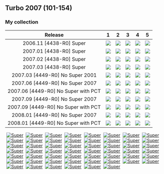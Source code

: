 ## Turbo 2007 (101-154)

### My collection

|               Release               |                                                                 1                                                                  |                                                                 2                                                                  |                                                                 3                                                                  |                                                                 4                                                                  |                                                                 5                                                                  |
|:-----------------------------------:|:----------------------------------------------------------------------------------------------------------------------------------:|:----------------------------------------------------------------------------------------------------------------------------------:|:----------------------------------------------------------------------------------------------------------------------------------:|:----------------------------------------------------------------------------------------------------------------------------------:|:----------------------------------------------------------------------------------------------------------------------------------:|
|       2006.11 [4438-R0] Super       |         [<img src='thumbnails/outer/2006_11{4438-R0}[5]Super/1.5.png'>](thumbnails/outer/2006_11{4438-R0}[5]Super/1.5.png)         |         [<img src='thumbnails/outer/2006_11{4438-R0}[5]Super/2.5.png'>](thumbnails/outer/2006_11{4438-R0}[5]Super/2.5.png)         |         [<img src='thumbnails/outer/2006_11{4438-R0}[5]Super/3.5.png'>](thumbnails/outer/2006_11{4438-R0}[5]Super/3.5.png)         |         [<img src='thumbnails/outer/2006_11{4438-R0}[5]Super/4.5.png'>](thumbnails/outer/2006_11{4438-R0}[5]Super/4.5.png)         |         [<img src='thumbnails/outer/2006_11{4438-R0}[5]Super/5.5.png'>](thumbnails/outer/2006_11{4438-R0}[5]Super/5.5.png)         |
|       2007.01 [4438-R0] Super       |         [<img src='thumbnails/outer/2007_01{4438-R0}[5]Super/1.5.png'>](thumbnails/outer/2007_01{4438-R0}[5]Super/1.5.png)         |         [<img src='thumbnails/outer/2007_01{4438-R0}[5]Super/2.5.png'>](thumbnails/outer/2007_01{4438-R0}[5]Super/2.5.png)         |         [<img src='thumbnails/outer/2007_01{4438-R0}[5]Super/3.5.png'>](thumbnails/outer/2007_01{4438-R0}[5]Super/3.5.png)         |         [<img src='thumbnails/outer/2007_01{4438-R0}[5]Super/4.5.png'>](thumbnails/outer/2007_01{4438-R0}[5]Super/4.5.png)         |         [<img src='thumbnails/outer/2007_01{4438-R0}[5]Super/5.5.png'>](thumbnails/outer/2007_01{4438-R0}[5]Super/5.5.png)         |
|       2007.02 [4438-R0] Super       |         [<img src='thumbnails/outer/2007_02{4438-R0}[5]Super/1.5.png'>](thumbnails/outer/2007_02{4438-R0}[5]Super/1.5.png)         |         [<img src='thumbnails/outer/2007_02{4438-R0}[5]Super/2.5.png'>](thumbnails/outer/2007_02{4438-R0}[5]Super/2.5.png)         |         [<img src='thumbnails/outer/2007_02{4438-R0}[5]Super/3.5.png'>](thumbnails/outer/2007_02{4438-R0}[5]Super/3.5.png)         |         [<img src='thumbnails/outer/2007_02{4438-R0}[5]Super/4.5.png'>](thumbnails/outer/2007_02{4438-R0}[5]Super/4.5.png)         |         [<img src='thumbnails/outer/2007_02{4438-R0}[5]Super/5.5.png'>](thumbnails/outer/2007_02{4438-R0}[5]Super/5.5.png)         |
|       2007.03 [4438-R0] Super       |         [<img src='thumbnails/outer/2007_03{4438-R0}[5]Super/1.5.png'>](thumbnails/outer/2007_03{4438-R0}[5]Super/1.5.png)         |         [<img src='thumbnails/outer/2007_03{4438-R0}[5]Super/2.5.png'>](thumbnails/outer/2007_03{4438-R0}[5]Super/2.5.png)         |         [<img src='thumbnails/outer/2007_03{4438-R0}[5]Super/3.5.png'>](thumbnails/outer/2007_03{4438-R0}[5]Super/3.5.png)         |         [<img src='thumbnails/outer/2007_03{4438-R0}[5]Super/4.5.png'>](thumbnails/outer/2007_03{4438-R0}[5]Super/4.5.png)         |         [<img src='thumbnails/outer/2007_03{4438-R0}[5]Super/5.5.png'>](thumbnails/outer/2007_03{4438-R0}[5]Super/5.5.png)         |
|   2007.03 [4449-R0] No Super 2001   | [<img src='thumbnails/outer/2007_03{4449-R0}[5]No_Super_2001/1.5.png'>](thumbnails/outer/2007_03{4449-R0}[5]No_Super_2001/1.5.png) | [<img src='thumbnails/outer/2007_03{4449-R0}[5]No_Super_2001/2.5.png'>](thumbnails/outer/2007_03{4449-R0}[5]No_Super_2001/2.5.png) | [<img src='thumbnails/outer/2007_03{4449-R0}[5]No_Super_2001/3.5.png'>](thumbnails/outer/2007_03{4449-R0}[5]No_Super_2001/3.5.png) | [<img src='thumbnails/outer/2007_03{4449-R0}[5]No_Super_2001/4.5.png'>](thumbnails/outer/2007_03{4449-R0}[5]No_Super_2001/4.5.png) | [<img src='thumbnails/outer/2007_03{4449-R0}[5]No_Super_2001/5.5.png'>](thumbnails/outer/2007_03{4449-R0}[5]No_Super_2001/5.5.png) |
|   2007.06 [4449-R0] No Super 2007   | [<img src='thumbnails/outer/2007_06{4449-R0}[5]No_Super_2007/1.5.png'>](thumbnails/outer/2007_06{4449-R0}[5]No_Super_2007/1.5.png) | [<img src='thumbnails/outer/2007_06{4449-R0}[5]No_Super_2007/2.5.png'>](thumbnails/outer/2007_06{4449-R0}[5]No_Super_2007/2.5.png) | [<img src='thumbnails/outer/2007_06{4449-R0}[5]No_Super_2007/3.5.png'>](thumbnails/outer/2007_06{4449-R0}[5]No_Super_2007/3.5.png) | [<img src='thumbnails/outer/2007_06{4449-R0}[5]No_Super_2007/4.5.png'>](thumbnails/outer/2007_06{4449-R0}[5]No_Super_2007/4.5.png) | [<img src='thumbnails/outer/2007_06{4449-R0}[5]No_Super_2007/5.5.png'>](thumbnails/outer/2007_06{4449-R0}[5]No_Super_2007/5.5.png) |
| 2007.06 [4449-R0] No Super with PCT |     [<img src='/collection/gum_wrappers/kent/turbo//missed_outer.png'>](/collection/gum_wrappers/kent/turbo//missed_outer.png)     |     [<img src='/collection/gum_wrappers/kent/turbo//missed_outer.png'>](/collection/gum_wrappers/kent/turbo//missed_outer.png)     |     [<img src='/collection/gum_wrappers/kent/turbo//missed_outer.png'>](/collection/gum_wrappers/kent/turbo//missed_outer.png)     |     [<img src='/collection/gum_wrappers/kent/turbo//missed_outer.png'>](/collection/gum_wrappers/kent/turbo//missed_outer.png)     |     [<img src='/collection/gum_wrappers/kent/turbo//missed_outer.png'>](/collection/gum_wrappers/kent/turbo//missed_outer.png)     |
|   2007.09 [4449-R0] No Super 2007   | [<img src='thumbnails/outer/2007_09{4449-R0}[5]No_Super_2007/1.5.png'>](thumbnails/outer/2007_09{4449-R0}[5]No_Super_2007/1.5.png) | [<img src='thumbnails/outer/2007_09{4449-R0}[5]No_Super_2007/2.5.png'>](thumbnails/outer/2007_09{4449-R0}[5]No_Super_2007/2.5.png) | [<img src='thumbnails/outer/2007_09{4449-R0}[5]No_Super_2007/3.5.png'>](thumbnails/outer/2007_09{4449-R0}[5]No_Super_2007/3.5.png) | [<img src='thumbnails/outer/2007_09{4449-R0}[5]No_Super_2007/4.5.png'>](thumbnails/outer/2007_09{4449-R0}[5]No_Super_2007/4.5.png) | [<img src='thumbnails/outer/2007_09{4449-R0}[5]No_Super_2007/5.5.png'>](thumbnails/outer/2007_09{4449-R0}[5]No_Super_2007/5.5.png) |
| 2007.09 [4449-R0] No Super with PCT |     [<img src='/collection/gum_wrappers/kent/turbo//missed_outer.png'>](/collection/gum_wrappers/kent/turbo//missed_outer.png)     |     [<img src='/collection/gum_wrappers/kent/turbo//missed_outer.png'>](/collection/gum_wrappers/kent/turbo//missed_outer.png)     |     [<img src='/collection/gum_wrappers/kent/turbo//missed_outer.png'>](/collection/gum_wrappers/kent/turbo//missed_outer.png)     |     [<img src='/collection/gum_wrappers/kent/turbo//missed_outer.png'>](/collection/gum_wrappers/kent/turbo//missed_outer.png)     |     [<img src='/collection/gum_wrappers/kent/turbo//missed_outer.png'>](/collection/gum_wrappers/kent/turbo//missed_outer.png)     |
|   2008.01 [4449-R0] No Super 2007   | [<img src='thumbnails/outer/2008_01{4449-R0}[5]No_Super_2007/1.5.png'>](thumbnails/outer/2008_01{4449-R0}[5]No_Super_2007/1.5.png) | [<img src='thumbnails/outer/2008_01{4449-R0}[5]No_Super_2007/2.5.png'>](thumbnails/outer/2008_01{4449-R0}[5]No_Super_2007/2.5.png) | [<img src='thumbnails/outer/2008_01{4449-R0}[5]No_Super_2007/3.5.png'>](thumbnails/outer/2008_01{4449-R0}[5]No_Super_2007/3.5.png) | [<img src='thumbnails/outer/2008_01{4449-R0}[5]No_Super_2007/4.5.png'>](thumbnails/outer/2008_01{4449-R0}[5]No_Super_2007/4.5.png) | [<img src='thumbnails/outer/2008_01{4449-R0}[5]No_Super_2007/5.5.png'>](thumbnails/outer/2008_01{4449-R0}[5]No_Super_2007/5.5.png) |
| 2008.01 [4449-R0] No Super with PCT |     [<img src='/collection/gum_wrappers/kent/turbo//missed_outer.png'>](/collection/gum_wrappers/kent/turbo//missed_outer.png)     |     [<img src='/collection/gum_wrappers/kent/turbo//missed_outer.png'>](/collection/gum_wrappers/kent/turbo//missed_outer.png)     |     [<img src='/collection/gum_wrappers/kent/turbo//missed_outer.png'>](/collection/gum_wrappers/kent/turbo//missed_outer.png)     |     [<img src='/collection/gum_wrappers/kent/turbo//missed_outer.png'>](/collection/gum_wrappers/kent/turbo//missed_outer.png)     |     [<img src='/collection/gum_wrappers/kent/turbo//missed_outer.png'>](/collection/gum_wrappers/kent/turbo//missed_outer.png)     |

<span style="display: inline-block;">
	<a href='thumbnails/inner/101.5.png' title=''><img src='thumbnails/inner/101.5.png' alt=''></a>
	<a href='thumbnails/inner/101.super.5.png' title='Super'><img src='thumbnails/inner/101.super.5.png' alt='Super'></a>
</span>
<span style="display: inline-block;">
	<a href='thumbnails/inner/102.5.png' title=''><img src='thumbnails/inner/102.5.png' alt=''></a>
	<a href='thumbnails/inner/102.super.4.png' title='Super'><img src='thumbnails/inner/102.super.4.png' alt='Super'></a>
</span>
<span style="display: inline-block;">
	<a href='thumbnails/inner/103.3.png' title=''><img src='thumbnails/inner/103.3.png' alt=''></a>
	<a href='thumbnails/inner/103.super.4.png' title='Super'><img src='thumbnails/inner/103.super.4.png' alt='Super'></a>
</span>
<span style="display: inline-block;">
	<a href='thumbnails/inner/104.5.png' title=''><img src='thumbnails/inner/104.5.png' alt=''></a>
	<a href='thumbnails/inner/104.super.4.png' title='Super'><img src='thumbnails/inner/104.super.4.png' alt='Super'></a>
</span>
<span style="display: inline-block;">
	<a href='thumbnails/inner/105.5.png' title=''><img src='thumbnails/inner/105.5.png' alt=''></a>
	<a href='thumbnails/inner/105.super.5.png' title='Super'><img src='thumbnails/inner/105.super.5.png' alt='Super'></a>
</span>
<span style="display: inline-block;">
	<a href='thumbnails/inner/106.5.png' title=''><img src='thumbnails/inner/106.5.png' alt=''></a>
	<a href='thumbnails/inner/106.super.5.png' title='Super'><img src='thumbnails/inner/106.super.5.png' alt='Super'></a>
</span>
<span style="display: inline-block;">
	<a href='thumbnails/inner/107.5.png' title=''><img src='thumbnails/inner/107.5.png' alt=''></a>
	<a href='thumbnails/inner/107.super.4.png' title='Super'><img src='thumbnails/inner/107.super.4.png' alt='Super'></a>
</span>
<span style="display: inline-block;">
	<a href='thumbnails/inner/108.5.png' title=''><img src='thumbnails/inner/108.5.png' alt=''></a>
	<a href='thumbnails/inner/108.super.3.png' title='Super'><img src='thumbnails/inner/108.super.3.png' alt='Super'></a>
</span>
<span style="display: inline-block;">
	<a href='thumbnails/inner/109.5.png' title=''><img src='thumbnails/inner/109.5.png' alt=''></a>
	<a href='thumbnails/inner/109.super.5.png' title='Super'><img src='thumbnails/inner/109.super.5.png' alt='Super'></a>
</span>
<span style="display: inline-block;">
	<a href='thumbnails/inner/110.2.png' title=''><img src='thumbnails/inner/110.2.png' alt=''></a>
	<a href='thumbnails/inner/110.super.5.png' title='Super'><img src='thumbnails/inner/110.super.5.png' alt='Super'></a>
</span>
<span style="display: inline-block;">
	<a href='thumbnails/inner/111.2.png' title=''><img src='thumbnails/inner/111.2.png' alt=''></a>
	<a href='thumbnails/inner/111.super.5.png' title='Super'><img src='thumbnails/inner/111.super.5.png' alt='Super'></a>
</span>
<span style="display: inline-block;">
	<a href='thumbnails/inner/112.2.png' title=''><img src='thumbnails/inner/112.2.png' alt=''></a>
	<a href='thumbnails/inner/112.super.5.png' title='Super'><img src='thumbnails/inner/112.super.5.png' alt='Super'></a>
</span>
<span style="display: inline-block;">
	<a href='thumbnails/inner/113.2.png' title=''><img src='thumbnails/inner/113.2.png' alt=''></a>
	<a href='thumbnails/inner/113.super.5.png' title='Super'><img src='thumbnails/inner/113.super.5.png' alt='Super'></a>
</span>
<span style="display: inline-block;">
	<a href='thumbnails/inner/114.4.png' title=''><img src='thumbnails/inner/114.4.png' alt=''></a>
	<a href='thumbnails/inner/114.super.5.png' title='Super'><img src='thumbnails/inner/114.super.5.png' alt='Super'></a>
</span>
<span style="display: inline-block;">
	<a href='thumbnails/inner/115.2.png' title=''><img src='thumbnails/inner/115.2.png' alt=''></a>
	<a href='thumbnails/inner/115.super.5.png' title='Super'><img src='thumbnails/inner/115.super.5.png' alt='Super'></a>
</span>
<span style="display: inline-block;">
	<a href='thumbnails/inner/116.2.png' title=''><img src='thumbnails/inner/116.2.png' alt=''></a>
	<a href='thumbnails/inner/116.super.5.png' title='Super'><img src='thumbnails/inner/116.super.5.png' alt='Super'></a>
</span>
<span style="display: inline-block;">
	<a href='thumbnails/inner/117.2.png' title=''><img src='thumbnails/inner/117.2.png' alt=''></a>
	<a href='thumbnails/inner/117.super.4.png' title='Super'><img src='thumbnails/inner/117.super.4.png' alt='Super'></a>
</span>
<span style="display: inline-block;">
	<a href='thumbnails/inner/118.2.png' title=''><img src='thumbnails/inner/118.2.png' alt=''></a>
	<a href='thumbnails/inner/118.super.5.png' title='Super'><img src='thumbnails/inner/118.super.5.png' alt='Super'></a>
</span>
<span style="display: inline-block;">
	<a href='thumbnails/inner/119.4.png' title=''><img src='thumbnails/inner/119.4.png' alt=''></a>
	<a href='thumbnails/inner/119.super.5.png' title='Super'><img src='thumbnails/inner/119.super.5.png' alt='Super'></a>
</span>
<span style="display: inline-block;">
	<a href='thumbnails/inner/120.5.png' title=''><img src='thumbnails/inner/120.5.png' alt=''></a>
	<a href='thumbnails/inner/120.super.5.png' title='Super'><img src='thumbnails/inner/120.super.5.png' alt='Super'></a>
</span>
<span style="display: inline-block;">
	<a href='thumbnails/inner/121.5.png' title=''><img src='thumbnails/inner/121.5.png' alt=''></a>
	<a href='thumbnails/inner/121.super.5.png' title='Super'><img src='thumbnails/inner/121.super.5.png' alt='Super'></a>
</span>
<span style="display: inline-block;">
	<a href='thumbnails/inner/122.5.png' title=''><img src='thumbnails/inner/122.5.png' alt=''></a>
	<a href='thumbnails/inner/122.super.5.png' title='Super'><img src='thumbnails/inner/122.super.5.png' alt='Super'></a>
</span>
<span style="display: inline-block;">
	<a href='thumbnails/inner/123.5.png' title=''><img src='thumbnails/inner/123.5.png' alt=''></a>
	<a href='thumbnails/inner/123.super.5.png' title='Super'><img src='thumbnails/inner/123.super.5.png' alt='Super'></a>
</span>
<span style="display: inline-block;">
	<a href='thumbnails/inner/124.4.png' title=''><img src='thumbnails/inner/124.4.png' alt=''></a>
	<a href='thumbnails/inner/124.super.5.png' title='Super'><img src='thumbnails/inner/124.super.5.png' alt='Super'></a>
</span>
<span style="display: inline-block;">
	<a href='thumbnails/inner/125.5.png' title=''><img src='thumbnails/inner/125.5.png' alt=''></a>
	<a href='thumbnails/inner/125.super.5.png' title='Super'><img src='thumbnails/inner/125.super.5.png' alt='Super'></a>
</span>
<span style="display: inline-block;">
	<a href='thumbnails/inner/126.5.png' title=''><img src='thumbnails/inner/126.5.png' alt=''></a>
	<a href='thumbnails/inner/126.super.5.png' title='Super'><img src='thumbnails/inner/126.super.5.png' alt='Super'></a>
</span>
<span style="display: inline-block;">
	<a href='thumbnails/inner/127.5.png' title=''><img src='thumbnails/inner/127.5.png' alt=''></a>
	<a href='thumbnails/inner/127.super.5.png' title='Super'><img src='thumbnails/inner/127.super.5.png' alt='Super'></a>
</span>
<span style="display: inline-block;">
	<a href='thumbnails/inner/128.5.png' title=''><img src='thumbnails/inner/128.5.png' alt=''></a>
	<a href='thumbnails/inner/128.super.5.png' title='Super'><img src='thumbnails/inner/128.super.5.png' alt='Super'></a>
</span>
<span style="display: inline-block;">
	<a href='thumbnails/inner/129.5.png' title=''><img src='thumbnails/inner/129.5.png' alt=''></a>
	<a href='thumbnails/inner/129.super.5.png' title='Super'><img src='thumbnails/inner/129.super.5.png' alt='Super'></a>
</span>
<span style="display: inline-block;">
	<a href='thumbnails/inner/130.5.png' title=''><img src='thumbnails/inner/130.5.png' alt=''></a>
	<a href='thumbnails/inner/130.super.5.png' title='Super'><img src='thumbnails/inner/130.super.5.png' alt='Super'></a>
</span>
<span style="display: inline-block;">
	<a href='thumbnails/inner/131.5.png' title=''><img src='thumbnails/inner/131.5.png' alt=''></a>
	<a href='thumbnails/inner/131.super.5.png' title='Super'><img src='thumbnails/inner/131.super.5.png' alt='Super'></a>
</span>
<span style="display: inline-block;">
	<a href='thumbnails/inner/132.5.png' title=''><img src='thumbnails/inner/132.5.png' alt=''></a>
	<a href='thumbnails/inner/132.super.5.png' title='Super'><img src='thumbnails/inner/132.super.5.png' alt='Super'></a>
</span>
<span style="display: inline-block;">
	<a href='thumbnails/inner/133.5.png' title=''><img src='thumbnails/inner/133.5.png' alt=''></a>
	<a href='thumbnails/inner/133.super.5.png' title='Super'><img src='thumbnails/inner/133.super.5.png' alt='Super'></a>
</span>
<span style="display: inline-block;">
	<a href='thumbnails/inner/134.5.png' title=''><img src='thumbnails/inner/134.5.png' alt=''></a>
	<a href='thumbnails/inner/134.super.5.png' title='Super'><img src='thumbnails/inner/134.super.5.png' alt='Super'></a>
</span>
<span style="display: inline-block;">
	<a href='thumbnails/inner/135.5.png' title=''><img src='thumbnails/inner/135.5.png' alt=''></a>
	<a href='thumbnails/inner/135.super.5.png' title='Super'><img src='thumbnails/inner/135.super.5.png' alt='Super'></a>
</span>
<span style="display: inline-block;">
	<a href='thumbnails/inner/136.5.png' title=''><img src='thumbnails/inner/136.5.png' alt=''></a>
	<a href='thumbnails/inner/136.super.5.png' title='Super'><img src='thumbnails/inner/136.super.5.png' alt='Super'></a>
</span>
<span style="display: inline-block;">
	<a href='thumbnails/inner/137.2.png' title=''><img src='thumbnails/inner/137.2.png' alt=''></a>
	<a href='thumbnails/inner/137.super.5.png' title='Super'><img src='thumbnails/inner/137.super.5.png' alt='Super'></a>
</span>
<span style="display: inline-block;">
	<a href='thumbnails/inner/138.5.png' title=''><img src='thumbnails/inner/138.5.png' alt=''></a>
	<a href='thumbnails/inner/138.super.5.png' title='Super'><img src='thumbnails/inner/138.super.5.png' alt='Super'></a>
</span>
<span style="display: inline-block;">
	<a href='thumbnails/inner/139.3.png' title=''><img src='thumbnails/inner/139.3.png' alt=''></a>
	<a href='thumbnails/inner/139.super.5.png' title='Super'><img src='thumbnails/inner/139.super.5.png' alt='Super'></a>
</span>
<span style="display: inline-block;">
	<a href='thumbnails/inner/140.5.png' title=''><img src='thumbnails/inner/140.5.png' alt=''></a>
	<a href='thumbnails/inner/140.super.5.png' title='Super'><img src='thumbnails/inner/140.super.5.png' alt='Super'></a>
</span>
<span style="display: inline-block;">
	<a href='thumbnails/inner/141.5.png' title=''><img src='thumbnails/inner/141.5.png' alt=''></a>
	<a href='thumbnails/inner/141.super.5.png' title='Super'><img src='thumbnails/inner/141.super.5.png' alt='Super'></a>
</span>
<span style="display: inline-block;">
	<a href='thumbnails/inner/142.4.png' title=''><img src='thumbnails/inner/142.4.png' alt=''></a>
	<a href='thumbnails/inner/142.super.5.png' title='Super'><img src='thumbnails/inner/142.super.5.png' alt='Super'></a>
</span>
<span style="display: inline-block;">
	<a href='thumbnails/inner/143.5.png' title=''><img src='thumbnails/inner/143.5.png' alt=''></a>
	<a href='thumbnails/inner/143.super.4.png' title='Super'><img src='thumbnails/inner/143.super.4.png' alt='Super'></a>
</span>
<span style="display: inline-block;">
	<a href='thumbnails/inner/144.3.png' title=''><img src='thumbnails/inner/144.3.png' alt=''></a>
	<a href='thumbnails/inner/144.super.5.png' title='Super'><img src='thumbnails/inner/144.super.5.png' alt='Super'></a>
</span>
<span style="display: inline-block;">
	<a href='thumbnails/inner/145.5.png' title=''><img src='thumbnails/inner/145.5.png' alt=''></a>
	<a href='thumbnails/inner/145.super.5.png' title='Super'><img src='thumbnails/inner/145.super.5.png' alt='Super'></a>
</span>
<span style="display: inline-block;">
	<a href='thumbnails/inner/146.5.png' title=''><img src='thumbnails/inner/146.5.png' alt=''></a>
	<a href='thumbnails/inner/146.super.5.png' title='Super'><img src='thumbnails/inner/146.super.5.png' alt='Super'></a>
</span>
<span style="display: inline-block;">
	<a href='thumbnails/inner/147.5.png' title=''><img src='thumbnails/inner/147.5.png' alt=''></a>
	<a href='thumbnails/inner/147.super.5.png' title='Super'><img src='thumbnails/inner/147.super.5.png' alt='Super'></a>
</span>
<span style="display: inline-block;">
	<a href='thumbnails/inner/148.4.png' title=''><img src='thumbnails/inner/148.4.png' alt=''></a>
	<a href='thumbnails/inner/148.super.5.png' title='Super'><img src='thumbnails/inner/148.super.5.png' alt='Super'></a>
</span>
<span style="display: inline-block;">
	<a href='thumbnails/inner/149.5.png' title=''><img src='thumbnails/inner/149.5.png' alt=''></a>
	<a href='thumbnails/inner/149.super.5.png' title='Super'><img src='thumbnails/inner/149.super.5.png' alt='Super'></a>
</span>
<span style="display: inline-block;">
	<a href='thumbnails/inner/150.5.png' title=''><img src='thumbnails/inner/150.5.png' alt=''></a>
	<a href='thumbnails/inner/150.super.5.png' title='Super'><img src='thumbnails/inner/150.super.5.png' alt='Super'></a>
</span>
<span style="display: inline-block;">
	<a href='thumbnails/inner/151.2.png' title=''><img src='thumbnails/inner/151.2.png' alt=''></a>
	<a href='thumbnails/inner/151.super.5.png' title='Super'><img src='thumbnails/inner/151.super.5.png' alt='Super'></a>
</span>
<span style="display: inline-block;">
	<a href='thumbnails/inner/152.5.png' title=''><img src='thumbnails/inner/152.5.png' alt=''></a>
	<a href='thumbnails/inner/152.super.5.png' title='Super'><img src='thumbnails/inner/152.super.5.png' alt='Super'></a>
</span>
<span style="display: inline-block;">
	<a href='thumbnails/inner/153.5.png' title=''><img src='thumbnails/inner/153.5.png' alt=''></a>
	<a href='thumbnails/inner/153.super.5.png' title='Super'><img src='thumbnails/inner/153.super.5.png' alt='Super'></a>
</span>
<span style="display: inline-block;">
	<a href='thumbnails/inner/154.4.png' title=''><img src='thumbnails/inner/154.4.png' alt=''></a>
	<a href='thumbnails/inner/154.super.5.png' title='Super'><img src='thumbnails/inner/154.super.5.png' alt='Super'></a>
</span>

